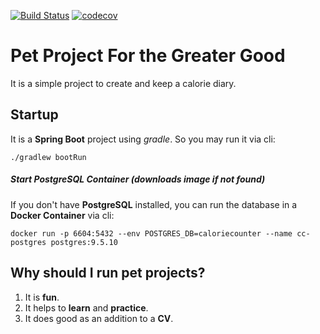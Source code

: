 [![Build Status](https://travis-ci.com/konstantin-krylov/caloriecounter.svg?branch=master)](https://travis-ci.com/konstantin-krylov/caloriecounter)
[![codecov](https://codecov.io/gh/konstantin-krylov/caloriecounter/branch/master/graph/badge.svg)](https://codecov.io/gh/konstantin-krylov/caloriecounter)
# Pet Project For the Greater Good

It is a simple project to create and keep a calorie diary.

## Startup
It is a **Spring Boot** project using *gradle*. So you may run it via cli:
    
    ./gradlew bootRun

##### Start PostgreSQL Container (downloads image if not found)
If you don't have **PostgreSQL** installed, you can run the database in a **Docker Container** via cli:
```
docker run -p 6604:5432 --env POSTGRES_DB=caloriecounter --name cc-postgres postgres:9.5.10 
```

## Why should I run pet projects?
1. It is **fun**.
1. It helps to **learn** and **practice**.
1. It does good as an addition to a **CV**.